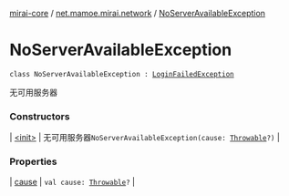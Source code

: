 [mirai-core](../../index.md) / [net.mamoe.mirai.network](../index.md) / [NoServerAvailableException](./index.md)

# NoServerAvailableException

`class NoServerAvailableException : `[`LoginFailedException`](../-login-failed-exception/index.md)

无可用服务器

### Constructors

| [&lt;init&gt;](-init-.md) | 无可用服务器`NoServerAvailableException(cause: `[`Throwable`](https://kotlinlang.org/api/latest/jvm/stdlib/kotlin/-throwable/index.html)`?)` |

### Properties

| [cause](cause.md) | `val cause: `[`Throwable`](https://kotlinlang.org/api/latest/jvm/stdlib/kotlin/-throwable/index.html)`?` |

